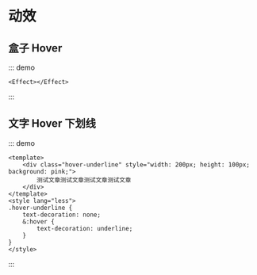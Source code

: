 # 动效

## 盒子 Hover

::: demo

```vue
<Effect></Effect>
```

:::

## 文字 Hover 下划线

::: demo

```vue
<template>
	<div class="hover-underline" style="width: 200px; height: 100px; background: pink;">
		测试文章测试文章测试文章测试文章
	</div>
</template>
<style lang="less">
.hover-underline {
	text-decoration: none;
	&:hover {
		text-decoration: underline;
	}
}
</style>
```

:::
